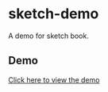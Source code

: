 # sketch-demo
A demo for sketch book.

## Demo

[Click here to view the demo](https://haixiang6123.github.io/sketch-demo/)
